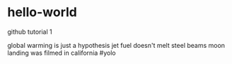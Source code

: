 # hello-world
github tutorial 1

global warming is just a hypothesis
jet fuel doesn't melt steel beams
moon landing was filmed in california
#yolo
